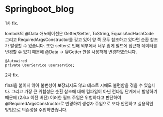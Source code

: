 # Springboot_blog

1차 fix.

lombok의 @Data 애노테이션은 Getter/Setter, ToString, EqualsAndHashCode 그리고 RequiredArgsConstructor를 갖고 있어 양 쪽 모두 참조하고 있다면 
순환 참조가 발생할 수 있습니다. 또한 setter로 인해 외부에서 너무 쉽게 필드에 접근해 데이터를 변경할 수 있기 때문에 @Data → @Getter 만을 사용하게 변경하였습니다.

```
@Autowired
private UserService userservice;

```

2차 fix.

final을 붙이지 않아 불변성이 보장되지도 않고 테스트 시에도 불편함을 겪을 수 있습니다. 그리고 가장 큰 위험성은 순환 참조에 대해 컴파일이 아닌
런타임 단계에서 발생하기 때문에 (2.6.x 이전 버전) 이러한 필드 주입은 위험하다고 판단하여 @RequiredArgsConstructor로 변경하여 생성자 주입으로 보다 
안전하고 실용적인 방법으로 의존성을 주입하였습니다.
